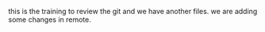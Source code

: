 this is the training to review the git and we have another files.
we are adding some changes in remote.
